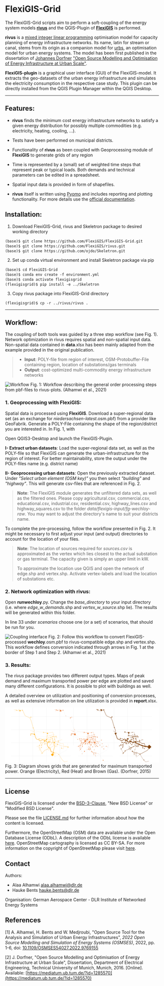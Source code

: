 # FlexiGIS-Grid

The FlexiGIS-Grid scripts aim to perform a soft-coupling of the energy system models [**rivus**](https://github.com/tum-ens/rivus)
and the QGIS-Plugin of [**FlexiGIS**](https://github.com/FlexiGIS/FlexiGIS-plugin) is performed. 

**rivus** is a [mixed integer linear programming](https://en.wikipedia.org/wiki/Integer_programming) optimisation model 
for capacity planning of energy infrastructure networks. Its name, latin for stream or canal, stems from its origin as a 
companion model for [urbs](https://github.com/tum-ens/urbs), an optimisation model for urban energy systems. The model 
has been first published in the dissertation of [Johannes Dorfner](https://github.com/ojdo) ["Open Source Modelling 
and Optimisation of Energy Infrastructure at Urban Scale"](http://nbn-resolving.de/urn/resolver.pl?urn:nbn:de:bvb:91-diss-20161206-1285570-1-6).

**FlexiGIS-plugin** is a graphical user interface (GUI) of the FlexiGIS-model. It extracts the 
geo-datasets of the urban energy infrastructure and simulates the electricity consumption in the respective case study. 
This plugin can be directly installed from the QGIS Plugin Manager within the QGIS Desktop.

---
## Features:

  * **rivus** finds the minimum cost energy infrastructure networks to satisfy a given energy distribution for possibly multiple 
    commodities (e.g. electricity, heating, cooling, ...).
  * Tests have been performed on municipal districts.
  * Functionality of **rivus** as been coupled with Geoprocessing module of **FlexiGIS** to generate grids of any region  
    
    
  * Time is represented by a (small) set of weighted time steps that represent peak or typical loads. Both demands and technical 
    parameters can be edited in a spreadsheet.
  * Spatial input data is provided in form of shapefiles.
  * **rivus** itself is written using [Pyomo](https://software.sandia.gov/trac/coopr/wiki/Pyomo) and includes reporting 
    and plotting functionality. For more details use the [official documentation](http://rivus.readthedocs.io/en/latest/).

## Installation:
1. Download FlexiGIS-Grid, rivus and Skeletron package to desired working directory
```
(base)$ git clone https://github.com/FlexiGIS/FlexiGIS-Grid.git
(base)$ git clone https://github.com/FlexiGIS/rivus.git
(base)$ git clone https://github.com/ojdo/Skeletron.git
```
2. Set up conda virtual environment and install Skeletron package via pip 
```
(base)$ cd FlexiGIS-Grid
(base)$ conda env create -f environment.yml
(base)$ conda activate flexigisgrid
(flexigisgrid)$ pip install -e ../Skeletron
```
3. Copy rivus package into FlexiGIS-Grid directory
```
(flexigisgrid)$ cp -r ../rivus/rivus .
```
---
## Workflow:

The coupling of both tools was guided by a three step workflow (see Fig. 1). Network optimization in rivus requires
spatial and non-spatial input data. Non-spatial data contained in **data**.xlsx has been mainly adapted from the example 
provided in the original publication. 

> - **Input**:
> POLY-file from region of interest, 
> OSM-Protobuffer-File containing region, 
> location of substations/gas terminals
> - **Output**: cost-optimized multi-commodity energy infrastructure networks

![Workflow](doc/flexigis-rivus-workflow.png)
Fig. 1: Workflow describing the general order processing steps from pbf-files to rivus-plots. (Alhamwi et al., 2021) 

### 1. Geoprocessing with FlexiGIS:

Spatial data is processed using **FlexiGIS**. Download a super-regional data set (as an exchange for _niedersachsen-latest_.osm.pbf) 
from a provider like GeoFabrik.  Generate a POLY-File containing the shape of the region/district you are interested in. In Fig. 1,  with 

Open QGIS3-Desktop and launch the FlexiGIS-Plugin. 

**I- Extract urban datasets**: Load the super-regional data set, as well as the POLY-file 
so that FlexiGIS can generate the urban-infrastructure for the region of interest. For better 
maintainability, store the output under the POLY-files name (e.g. district name)

**II- Geoprocessing urban datasets**: Open the previously extracted dataset. Under *"Select urban element (OSM key)"*
you then select *"building"* and *"highway"*. This will generate csv-files that are referenced in Fig. 2. 

> **Note**: The FlexiGIS module generates the unfiltered data sets, as well as the filtered ones. Please copy agricultural.csv, 
commercial.csv, educational.csv, industrial.csv, residential.csv, highway_lines.csv and highway_squares.csv to the folder 
*data/flexigis-input/fg-wechloy-raw*. You may want to adjust the directory's name to suit your districts name.

To complete the pre-processing, follow the workflow presented in Fig. 2. It might be necessary to first adjust your input
(and output) directories to account for the location of your files. 
 
> **Note**: The location of sources required for *sources.csv* is approximated as the vertex which lies closest to the 
> actual substation or gas terminal. The capacity given is simply an upper limit in kW. 
> 
> To approximate the location use QGIS and open the network of edge.shp and vertex.shp. Activate vertex-labels and load
> the location of substations etc. 

### 2. Network optimization with rivus:

Open **runwechloy**.py. Change the *base_directory* to your input directory (i.e. where *edge_w_demands*.shp and 
*vertex_w_source*.shp lie). The results will be generated within this folder.

In line 33 under *scenarios* choose one (or a set) of scenarios, that should be run for you.

![Coupling interface](doc/flexigis-rivus-coupling-interface.png)
Fig. 2: Follow this workflow to convert FlexiGIS-processed **wechloy**.osm.pbf to rivus-compatible edge.shp and vertex.shp. 
This workflow defines conversion indicated through arrows in Fig. 1 at the border of Step 1 and Step 2. (Alhamwi et al., 2021)

### 3. Results:

The *rivus* package provides two different output types. Maps of peak demand and maximum transported power per edge are 
plotted and saved many different configurations. It is possible to plot with buildings as well.

A detailed overview on utilization and positioning of conversion processes, as well as extensive information on line
utilization is provided in **report**.xlsx.

![rivus-caps](doc/rivus-caps.png)
Fig. 3: Diagram shows grids that are generated for maximum transported power. Orange (Electricity), Red (Heat) and Brown
(Gas). (Dorfner, 2015)

---
## License

FlexiGIS-Grid is licensed under the [BSD-3-Clause](https://opensource.org/licenses/BSD-3-Clause), "New BSD License" or "Modified BSD License".

Please see the file [LICENSE.md](LICENSE.md) for further information about how the content is licensed.

Furthermore, the OpenStreetMap (OSM) data are available under the Open Database License (ODbL). A description of the ODbL license is available [here](http://opendatacommons.org/licenses/odbl). OpenStreetMap cartography is licensed as CC BY-SA. For more information on the copyright of OpenStreetMap please visit [here](http://www.openstreetmap.org/copyright).

## Contact

Authors:
* Alaa Alhamwi alaa.alhamwi@dlr.de 
* Hauke Bents hauke.bents@dlr.de

Organisation: German Aerospace Center - DLR Institute of Networked Energy Systems

## References
[1] A. Alhamwi, H. Bents and W. Medjroubi, "Open Source Tool for the Analysis and Simulation of Urban Energy Infrastructures",
_2022 Open Source Modelling and Simulation of Energy Systems (OSMSES)_, 2022, pp. 1-6, 
doi: [10.1109/OSMSES54027.2022.9769155](https://doi.org/10.1109/OSMSES54027.2022.9769155)

[2] J. Dorfner, "Open Source Modelling and Optimisation of Energy Infrastructure at Urban Scale", Dissertation, 
Department of Electrical Engineering, Technical University of Munich, Munich, 2016. [Online]. 
Available: [https://mediatum.ub.tum.de/?id=1285570](https://mediatum.ub.tum.de/?id=1285570)
